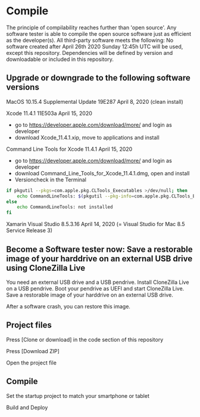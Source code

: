# Compile

The principle of compilability reaches further than 'open source'. Any software tester is able to compile the open source software just as efficient as the developer(s).
All third-party software meets the following:
No software created after April 26th 2020 Sunday 12:45h UTC will be used, except this repository.
Dependencies will be defined by version and downloadable or included in this repository.

## Upgrade or downgrade to the following software versions

MacOS 10.15.4 Supplemental Update 19E287 April 8, 2020 (clean install)

Xcode 11.4.1 11E503a April 15, 2020
  - go to https://developer.apple.com/download/more/ and login as developer
  - download Xcode_11.4.1.xip, move to applications and install

Command Line Tools for Xcode 11.4.1 April 15, 2020

- go to https://developer.apple.com/download/more/ and login as developer
- download Command_Line_Tools_for_Xcode_11.4.1.dmg, open and install
- Versioncheck in the Terminal
```zsh
if pkgutil --pkgs=com.apple.pkg.CLTools_Executables >/dev/null; then
    echo CommandLineTools: $(pkgutil --pkg-info=com.apple.pkg.CLTools_Executables | awk '/version:/ {print $2}')
else
    echo CommandLineTools: not installed
fi
```

Xamarin Visual Studio 8.5.3.16 April 14, 2020 (= Visual Studio for Mac 8.5 Service Release 3)

## Become a Software tester now: Save a restorable image of your harddrive on an external USB drive using CloneZilla Live

You need an external USB drive and a USB pendrive. Install CloneZilla Live on a USB pendrive. Boot your pendrive as UEFI and start CloneZilla Live. Save a restorable image of your harddrive on an external USB drive. 

After a software crash, you can restore this image.

## Project files

Press [Clone or download] in the code section of this repository

Press [Download ZIP]

Open the project file

## Compile

Set the startup project to match your smartphone or tablet

Build and Deploy
